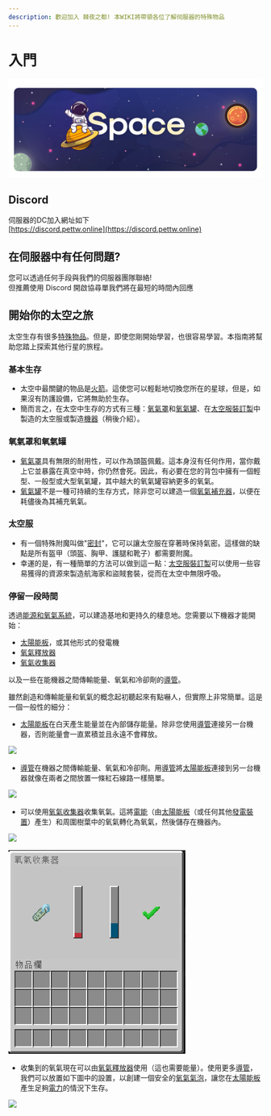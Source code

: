 ```yaml
---
description: 歡迎加入 棘夜之都! 本WIKI將帶領各位了解伺服器的特殊物品
---
```


# 入門

![](.gitbook/assets/u.png)

## Discord

伺服器的DC加入網址如下\
[https://discord.pettw.online](https://discord.pettw.online)

## 在伺服器中有任何問題?

您可以透過任何手段與我們的伺服器團隊聯絡!\
但推薦使用 Discord 開啟協尋單我們將在最短的時間內回應

## 開始你的太空之旅



太空生存有很多[特殊物品](item/)。但是，即使您剛開始學習，也很容易學習。本指南將幫助您踏上探索其他行星的旅程。

### 基本生存

* 太空中最關鍵的物品是[火箭](item/rocket.md)。這使您可以輕鬆地切換您所在的星球，但是，如果沒有防護設備，它將無助於生存。
* 簡而言之，在太空中生存的方式有三種：[氧氣罩](item/oxygen-mask.md)和[氧氣罐](item/oxygen-tank.md)、在[太空服裝訂製](item/suit-fabricator.md)中製造的太空服或製造[機器](space/energy-systems.md#zu-cheng)（稍後介紹）。

### **氧氣罩和氧氣罐**

* [氧氣罩](item/oxygen-mask.md)具有無限的耐用性，可以作為頭盔佩戴。這本身沒有任何作用，當你戴上它並暴露在真空中時，你仍然會死。因此，有必要在您的背包中擁有一個輕型、一般型或大型氧氣罐，其中越大的氧氣罐容納更多的氧氣。
* [氧氣罐](item/oxygen-tank.md)不是一種可持續的生存方式，除非您可以建造一個[氧氣補充器](item/Tank-Refiller.md)，以便在耗儘後為其補充氧氣。

### 太空服

* 有一個特殊附魔叫做"[密封](te-shu-fu-mo/airtight.md)"，它可以讓太空服在穿著時保持氣密。這樣做的缺點是所有盔甲（頭盔、胸甲、護腿和靴子）都需要附魔。
* 幸運的是，有一種簡單的方法可以做到這一點：[太空服裝訂製](item/suit-fabricator.md)可以使用一些容易獲得的資源來製造航海家和盜賊套裝，從而在太空中無限呼吸。

### 停留一段時間

透過[能源和氧氣系統](space/energy-systems.md)，可以建造基地和更持久的棲息地。您需要以下機器才能開始：

* [太陽能板](item/Solar-Panel.md)，或其他形式的發電機
* [氧氣釋放器](item/Oxygen-Bubble-Distributor.md)
* [氧氣收集器](item/Oxygen-Collector.md)

以及一些在能機器之間傳輸能量、氧氣和冷卻劑的[導管](item/Conduit.md)。

雖然創造和傳輸能量和氧氣的概念起初聽起來有點嚇人，但實際上非常簡單。這是一個一般性的細分：

* [太陽能板](item/Solar-Panel.md)在白天產生能量並在內部儲存能量。除非您使用[導管](item/Conduit.md)連接另一台機器，否則能量會一直累積並且永遠不會釋放。

![](https://camo.githubusercontent.com/06f0c8a2404aa8fcecdcb59258422d9bf12efbd5ab13e0e32686b71bf66bbb4c/68747470733a2f2f692e696d6775722e636f6d2f4654567265574f2e706e67)

* [導管](item/Conduit.md)在機器之間傳輸能量、氧氣和冷卻劑。用[導管](item/Conduit.md)將[太陽能板](item/Solar-Panel.md)連接到另一台機器就像在兩者之間放置一條紅石線路一樣簡單。

![](https://camo.githubusercontent.com/54305bcfcebf36f60224590a05e2f875febb7f69f85a503ddb629e43dc04610f/68747470733a2f2f692e696d6775722e636f6d2f444751683175502e706e67)

* 可以使用[氧氣收集器](item/Oxygen-Collector.md)收集氧氣。這將[電能](space/energy-systems.md)（由[太陽能板](item/Solar-Panel.md)（或任何其他[發電裝置](space/energy-systems.md#shu-chu-neng-liang-de-ji-qi)）產生）和周圍樹葉中的氧氣轉化為氧氣，然後儲存在機器內。

![](https://camo.githubusercontent.com/c3c4f53b8c23a2176ac8735a46fbf4904f063a572f53cf9d246822a8b6bb49ad/68747470733a2f2f692e696d6775722e636f6d2f627248616e6f7a2e706e67)

![](<.gitbook/assets/image (216) (1).png>)

* 收集到的氧氣現在可以由[氧氣釋放器](item/Oxygen-Bubble-Distributor.md)使用（這也需要能量）。使用更多[導管](item/Conduit.md)，我們可以放置如下圖中的設置，以創建一個安全的[氧氣氣泡](item/Oxygen-Bubble-Distributor.md#qi-dong)，讓您在[太陽能板](item/Solar-Panel.md)產生足夠[電力](space/energy-systems.md)的情況下生存。

![](https://camo.githubusercontent.com/aa2a3b63028f2ceb4a0f4ef9b46482967fc1b548554ec39d6f2371e9495f712c/68747470733a2f2f692e696d6775722e636f6d2f555a346231664d2e706e67)
